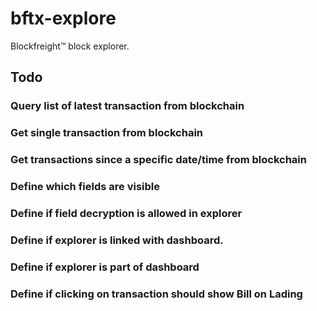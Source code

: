 # bftx-explore
Blockfreight™ block explorer.


## Todo
### Query list of latest transaction from blockchain
### Get single transaction from blockchain
### Get transactions since a specific date/time from blockchain
### Define which fields are visible
### Define if field decryption is allowed in explorer
### Define if explorer is linked with dashboard.
### Define if explorer is part of dashboard
### Define if clicking on transaction should show Bill on Lading